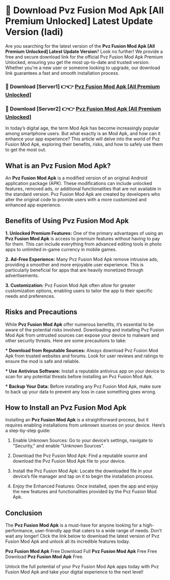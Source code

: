 # 🤖 Download Pvz Fusion Mod Apk [All Premium Unlocked] Latest Update Version (ladi)

Are you searching for the latest version of the <strong>Pvz Fusion Mod Apk [All Premium Unlocked] Latest Update Version</strong>? Look no further! We provide a free and secure download link for the official Pvz Fusion Mod Apk Premium Unlocked, ensuring you get the most up-to-date and trusted version. Whether you're a new user or someone looking to upgrade, our download link guarantees a fast and smooth installation process.


<h3>📌 Download [Server1] 👉👉 <a href="https://hapymods.com?title=Pvz+Fusion+Mod+Apk&ref=3B1">Pvz Fusion Mod Apk [All Premium Unlocked]</a></h3>

<h3>📌 Download [Server2] 👉👉 <a href="https://hapymods.com?title=Pvz+Fusion+Mod+Apk&ref=3B1">Pvz Fusion Mod Apk [All Premium Unlocked]</a></h3>


In today’s digital age, the term Mod Apk has become increasingly popular among smartphone users. But what exactly is an Mod Apk, and how can it enhance your app experience? This article will delve into the world of Pvz Fusion Mod Apk, exploring their benefits, risks, and how to safely use them to get the most out.


<h2>What is an Pvz Fusion Mod Apk?</h2>

An <strong>Pvz Fusion Mod Apk</strong> is a modified version of an original Android application package (APK). These modifications can include unlocked features, removed ads, or additional functionalities that are not available in the standard version. Pvz Fusion Mod Apk are created by developers who alter the original code to provide users with a more customized and enhanced app experience.


<h2>Benefits of Using Pvz Fusion Mod Apk</h2>

<strong> 1. Unlocked Premium Features:</strong> One of the primary advantages of using an <strong>Pvz Fusion Mod Apk</strong> is access to premium features without having to pay for them. This can include everything from advanced editing tools in photo apps to unlimited in-game currency in mobile games.

<strong> 2. Ad-Free Experience:</strong> Many Pvz Fusion Mod Apk remove intrusive ads, providing a smoother and more enjoyable user experience. This is particularly beneficial for apps that are heavily monetized through advertisements.

<strong> 3. Customization:</strong> Pvz Fusion Mod Apk often allow for greater customization options, enabling users to tailor the app to their specific needs and preferences.


<h2>Risks and Precautions</h2>

While <strong>Pvz Fusion Mod Apk</strong> offer numerous benefits, it’s essential to be aware of the potential risks involved. Downloading and installing Pvz Fusion Mod Apk from untrusted sources can expose your device to malware and other security threats. Here are some precautions to take:

<strong> * Download from Reputable Sources:</strong> Always download Pvz Fusion Mod Apk from trusted websites and forums. Look for user reviews and ratings to ensure the mod is safe and reliable.

<strong> * Use Antivirus Software:</strong> Install a reputable antivirus app on your device to scan for any potential threats before installing an Pvz Fusion Mod Apk.

<strong> * Backup Your Data:</strong> Before installing any Pvz Fusion Mod Apk, make sure to back up your data to prevent any loss in case something goes wrong.


<h2>How to Install an Pvz Fusion Mod Apk</h2>

Installing an <strong>Pvz Fusion Mod Apk</strong> is a straightforward process, but it requires enabling installations from unknown sources on your device. Here’s a step-by-step guide:

 1. Enable Unknown Sources: Go to your device’s settings, navigate to "Security," and enable "Unknown Sources".

 2. Download the Pvz Fusion Mod Apk: Find a reputable source and download the Pvz Fusion Mod Apk file to your device.

 3. Install the Pvz Fusion Mod Apk: Locate the downloaded file in your device’s file manager and tap on it to begin the installation process.

 4. Enjoy the Enhanced Features: Once installed, open the app and enjoy the new features and functionalities provided by the Pvz Fusion Mod Apk.


<h2><strong>Conclusion</strong></h2>

The <strong>Pvz Fusion Mod Apk</strong> is a must-have for anyone looking for a high-performance, user-friendly app that caters to a wide range of needs. Don’t wait any longer! Click the link below to download the latest version of Pvz Fusion Mod Apk and unlock all its incredible features today.

<strong>Pvz Fusion Mod Apk</strong> Free Download Full <strong>Pvz Fusion Mod Apk</strong> Free Free Download <strong>Pvz Fusion Mod Apk</strong> Free.

Unlock the full potential of your Pvz Fusion Mod Apk apps today with Pvz Fusion Mod Apk and take your digital experience to the next level!